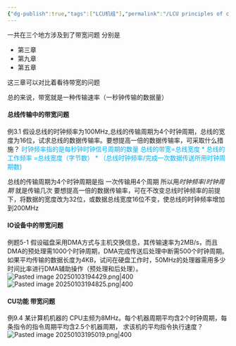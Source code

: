 ```yaml
---
{"dg-publish":true,"tags":["LCU机组"],"permalink":"/LCU principles of computer composition/专题六：带宽类问题/","dgPassFrontmatter":true,"noteIcon":"","created":"2025-08-15T09:39:29.313+08:00","updated":"2025-04-19T09:58:50.980+08:00"}
---
```



一共在三个地方涉及到了带宽问题 分别是
- 第三章
- 第九章
- 第五章

这三章可以对比着看待带宽的问题

总的来说，带宽就是一种传输速率（一秒钟传输的数据量）

#### 总线传输中的带宽问题
例3.1 假设总线的时钟频率为100MHz,总线的传输周期为4个时钟周期，总线的宽度为16位，试求总线的数据传输率。要想提高一倍的数据传输率，可采取什么措施？
<font color="#00b0f0">时钟频率指的是每秒钟时钟信号周期的数量</font>
<font color="#00b0f0">总线的带宽=总线宽度 * 总线的工作频率</font>
<font color="#00b0f0">  =总线宽度（字节数） * （总线时钟频率/完成一次数据传送所用时钟周期数)</font>

总线的传输周期为4个时钟周期是指 一次传输用4个周期
所以用$时钟频率/时钟周期$ 就是传输几次
要想提高一倍的数据传输率，可在不改变总线时钟频率的前提下，将数据的宽度改为32位，或数据总线宽度16位不变，使总线的时钟频率增加到200MHz      

#### IO设备中的带宽问题
例题5-1  假设磁盘采用DMA方式与主机交换信息，其传输速率为2MB/s，而且DMA的预处理需1000个时钟周期，DMA完成传送后处理中断需500个时钟周期。如果平均传输的数据长度为4KB，试问在硬盘工作时，50MHz的处理器需用多少时间比率进行DMA辅助操作（预处理和后处理）。
![Pasted image 20250103194429.png|400](/img/user/accessory/Pasted%20image%2020250103194429.png)
![Pasted image 20250103194825.png|400](/img/user/accessory/Pasted%20image%2020250103194825.png)


#### CU功能   带宽问题
例9.4 某计算机机器的 CPU主频为8MHz。每个机器周期平均含2个时钟周期，每条指令的指令周期平均含2.5个机器周期，  求该机的平均指令执行速度？
![Pasted image 20250103195019.png|400](/img/user/accessory/Pasted%20image%2020250103195019.png)


